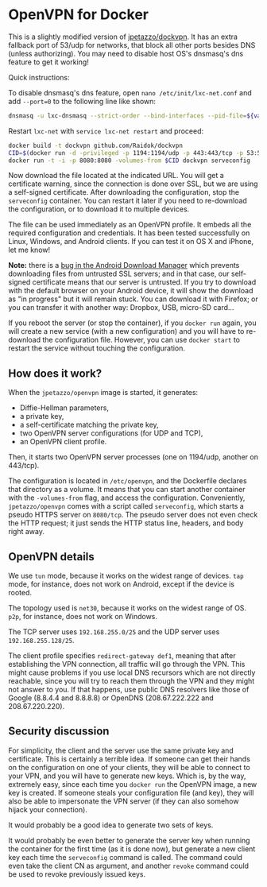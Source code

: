 # OpenVPN for Docker

This is a slightly modified version of [jpetazzo/dockvpn](https://github.com/jpetazzo/dockvpn). It has an extra fallback port of 53/udp for networks, that block all other ports besides DNS (unless authorizing). You may need to disable host OS's dnsmasq's dns feature to get it working!

Quick instructions:

To disable dnsmasq's dns feature, open `nano /etc/init/lxc-net.conf` and add `--port=0` to the following line like shown:
```bash
dnsmasq -u lxc-dnsmasq --strict-order --bind-interfaces --pid-file=${varrun}/dnsmasq.pid --conf-file= --listen-address ${LXC_ADDR} --port=0 --dhcp-range ${LXC_DHCP_RANGE} --dhcp-lease-max=${LXC_DHCP_MAX} --dhcp-no-override --except-interface=lo --interface=${LXC_BRIDGE} --dhcp-leasefile=/var/lib/misc/dnsmasq.${LXC_BRIDGE}.leases --dhcp-authoritative || cleanup
```

Restart `lxc-net` with `service lxc-net restart` and proceed:

```bash
docker build -t dockvpn github.com/Raidok/dockvpn
CID=$(docker run -d -privileged -p 1194:1194/udp -p 443:443/tcp -p 53:53/udp dockvpn)
docker run -t -i -p 8080:8080 -volumes-from $CID dockvpn serveconfig
```

Now download the file located at the indicated URL. You will get a
certificate warning, since the connection is done over SSL, but we are
using a self-signed certificate. After downloading the configuration,
stop the `serveconfig` container. You can restart it later if you need
to re-download the configuration, or to download it to multiple devices.

The file can be used immediately as an OpenVPN profile. It embeds all the
required configuration and credentials. It has been tested successfully on
Linux, Windows, and Android clients. If you can test it on OS X and iPhone,
let me know!

**Note:** there is a [bug in the Android Download Manager](
http://code.google.com/p/android/issues/detail?id=3492) which prevents
downloading files from untrusted SSL servers; and in that case, our
self-signed certificate means that our server is untrusted. If you
try to download with the default browser on your Android device,
it will show the download as "in progress" but it will remain stuck.
You can download it with Firefox; or you can transfer it with another
way: Dropbox, USB, micro-SD card...

If you reboot the server (or stop the container), if you `docker run`
again, you will create a new service (with a new configuration) and
you will have to re-download the configuration file. However, you can
use `docker start` to restart the service without touching the configuration.


## How does it work?

When the `jpetazzo/openvpn` image is started, it generates:

- Diffie-Hellman parameters,
- a private key,
- a self-certificate matching the private key,
- two OpenVPN server configurations (for UDP and TCP),
- an OpenVPN client profile.

Then, it starts two OpenVPN server processes (one on 1194/udp, another
on 443/tcp).

The configuration is located in `/etc/openvpn`, and the Dockerfile
declares that directory as a volume. It means that you can start another
container with the `-volumes-from` flag, and access the configuration.
Conveniently, `jpetazzo/openvpn` comes with a script called `serveconfig`,
which starts a pseudo HTTPS server on `8080/tcp`. The pseudo server
does not even check the HTTP request; it just sends the HTTP status line,
headers, and body right away.


## OpenVPN details

We use `tun` mode, because it works on the widest range of devices.
`tap` mode, for instance, does not work on Android, except if the device
is rooted.

The topology used is `net30`, because it works on the widest range of OS.
`p2p`, for instance, does not work on Windows.

The TCP server uses `192.168.255.0/25` and the UDP server uses
`192.168.255.128/25`.

The client profile specifies `redirect-gateway def1`, meaning that after
establishing the VPN connection, all traffic will go through the VPN.
This might cause problems if you use local DNS recursors which are not
directly reachable, since you will try to reach them through the VPN
and they might not answer to you. If that happens, use public DNS
resolvers like those of Google (8.8.4.4 and 8.8.8.8) or OpenDNS
(208.67.222.222 and 208.67.220.220).


## Security discussion

For simplicity, the client and the server use the same private key and
certificate. This is certainly a terrible idea. If someone can get their
hands on the configuration on one of your clients, they will be able to
connect to your VPN, and you will have to generate new keys. Which is,
by the way, extremely easy, since each time you `docker run` the OpenVPN
image, a new key is created. If someone steals your configuration file
(and key), they will also be able to impersonate the VPN server (if they
can also somehow hijack your connection).

It would probably be a good idea to generate two sets of keys.

It would probably be even better to generate the server key when
running the container for the first time (as it is done now), but
generate a new client key each time the `serveconfig` command is
called. The command could even take the client CN as argument, and
another `revoke` command could be used to revoke previously issued
keys.
